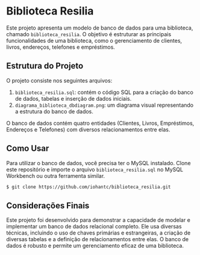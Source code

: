 # Biblioteca Resilia

Este projeto apresenta um modelo de banco de dados para uma biblioteca, chamado `biblioteca_resilia`. O objetivo é estruturar as principais funcionalidades de uma biblioteca, como o gerenciamento de clientes, livros, endereços, telefones e empréstimos.

## Estrutura do Projeto

O projeto consiste nos seguintes arquivos:

1. `biblioteca_resilia.sql`: contém o código SQL para a criação do banco de dados, tabelas e inserção de dados iniciais.
2. `diagrama_biblioteca_dbdiagram.png`: um diagrama visual representando a estrutura do banco de dados.

O banco de dados contém quatro entidades (Clientes, Livros, Empréstimos, Endereços e Telefones) com diversos relacionamentos entre elas.

## Como Usar

Para utilizar o banco de dados, você precisa ter o MySQL instalado. Clone este repositório e importe o arquivo `biblioteca_resilia.sql` no MySQL Workbench ou outra ferramenta similar. 

```bash
$ git clone https://github.com/iohantc/biblioteca_resilia.git
```

## Considerações Finais

Este projeto foi desenvolvido para demonstrar a capacidade de modelar e implementar um banco de dados relacional completo. Ele usa diversas técnicas, incluindo o uso de chaves primárias e estrangeiras, a criação de diversas tabelas e a definição de relacionamentos entre elas. O banco de dados é robusto e permite um gerenciamento eficaz de uma biblioteca.

